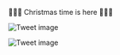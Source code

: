 🎵🎶🎵 Christmas time is here 🎵🎶🎵


![Tweet image](/asset/crosspoast/GdlXZMRXIAADHyN.jpg)

![Tweet image](/asset/crosspoast/GdlXZMlWsAAoWFo.jpg)

